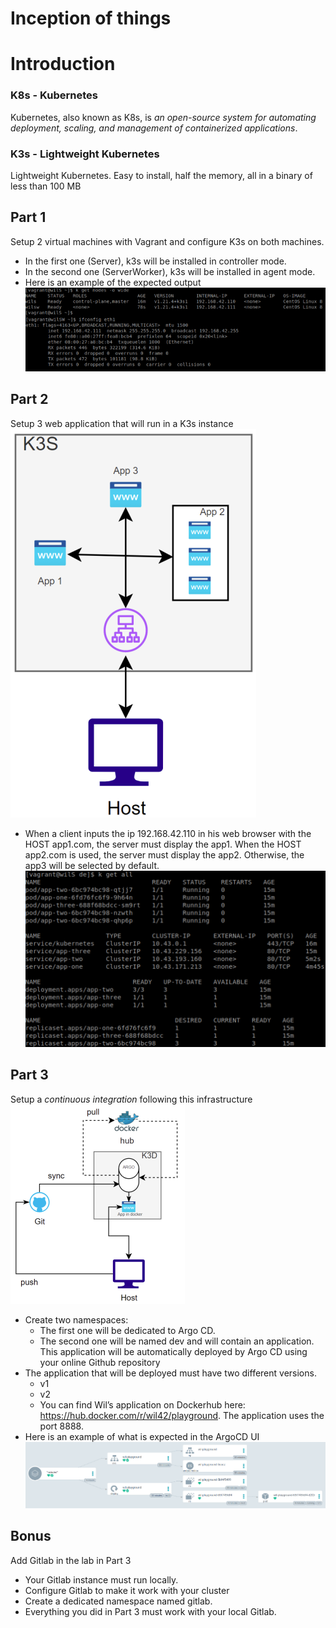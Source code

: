 # Inception of things

# Introduction
### K8s - Kubernetes
Kubernetes, also known as K8s, is _an open-source system for automating deployment, scaling, and management of containerized applications_. 
### K3s - Lightweight Kubernetes
Lightweight Kubernetes. Easy to install, half the memory, all in a binary of less than 100 MB

## Part 1
Setup 2 virtual machines with Vagrant and configure K3s on both machines.
- In the first one (Server), k3s will be installed in controller mode.
- In the second one (ServerWorker), k3s will be installed in agent mode.
- Here is an example of the expected output
![p1 screen](docs/p1.png)
## Part 2
Setup 3 web application that will run in a K3s instance  
![p2 screen](docs/p2.png)
- When a client inputs the ip 192.168.42.110 in his web browser with the HOST app1.com, the server must display the app1. When the HOST app2.com is used, the server must display the app2. Otherwise, the app3 will be selected by default.  
![p2-2 screen](docs/p2-2.png)
## Part 3
Setup a _continuous integration_ following this infrastructure  
![p3 screen](docs/p3.png)
- Create two namespaces:
	- The first one will be dedicated to Argo CD.
	- The second one will be named dev and will contain an application. This application will be automatically deployed by Argo CD using your online Github repository
- The application that will be deployed must have two different versions.
	- v1
	- v2
	- You can find Wil’s application on Dockerhub here: https://hub.docker.com/r/wil42/playground. The application uses the port 8888.
- Here is an example of what is expected in the ArgoCD UI
![p3-2 screen](docs/p3-2.png)
## Bonus
Add Gitlab in the lab in Part 3
- Your Gitlab instance must run locally.
- Configure Gitlab to make it work with your cluster
- Create a dedicated namespace named gitlab.
- Everything you did in Part 3 must work with your local Gitlab.
